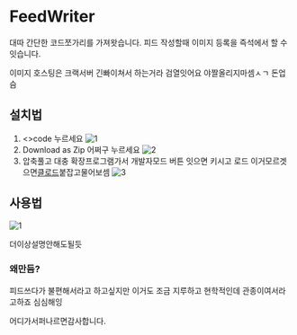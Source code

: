 # FeedWriter
대따 간단한 코드쪼가리를 가져왓습니다.
피드 작성할때 이미지 등록을 즉석에서 할 수 잇습니다.

이미지 호스팅은 크랙서버 긴빠이쳐서 하는거라 검열잇어요 야짤올리지마셈ㅅㄱ
돈업슴

## 설치법
1. <>code 누르세요
![1](https://d394jeh9729epj.cloudfront.net/8zKucpLKRfG-GGKOT1M5Q000/09ebd0fd-980e-4af4-9030-934a61ac7b69.png)
2. Download as Zip 어쩌구 누르세요
![2](https://d394jeh9729epj.cloudfront.net/8zKucpLKRfG-GGKOT1M5Q000/fc3b2049-088d-4d5c-a946-6c868059a942.png)
3. 압축풀고 대충 확장프로그램가서 개발자모드 버튼 잇으면 키시고 로드
이거모르겟으면[클로드](https://claude.ai/)붙잡고물어보셈
![3](https://d394jeh9729epj.cloudfront.net/8zKucpLKRfG-GGKOT1M5Q000/110cf5b7-4cd0-4a49-8507-159e23d1088c.png)

## 사용법
![1](https://d394jeh9729epj.cloudfront.net/8zKucpLKRfG-GGKOT1M5Q000/4f7f9606-49f3-4c16-8323-d538c1a35b62.png)

더이상설명안해도될듯

### 왜만듬?
피드쓰다가 불편해서라고 하고싶지만 이거도 조금 지루하고 현학적인데
관종이여서라고하죠
심심해잉

어디가서퍼나르면감사합니다.
